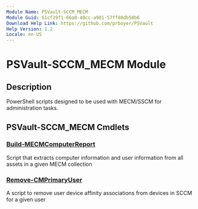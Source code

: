 ```yaml
---
Module Name: PSVault-SCCM_MECM
Module Guid: 61cf29f1-66a0-40cc-a981-57ff88db58b6
Download Help Link: https://github.com/prboyer/PSVault
Help Version: 1.2
Locale: en-US
---
```

# PSVault-SCCM_MECM Module
## Description
PowerShell scripts designed to be used with MECM/SSCM for administration tasks.
## PSVault-SCCM_MECM Cmdlets
### [Build-MECMComputerReport](Docs/Build-MECMComputerReport.md)
Script that extracts computer information and user information from all assets in a given MECM collection
### [Remove-CMPrimaryUser](Docs/Remove-CMPrimaryUser.md)
A script to remove user device affinity associations from devices in SCCM for a given user
